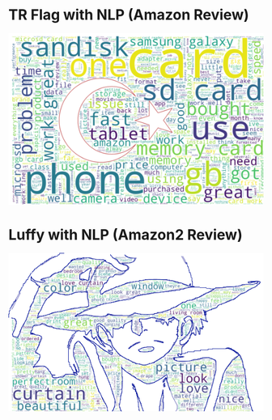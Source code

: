 # TR Flag with NLP (Amazon Review)
![Markdown Resim](https://github.com/recepbulbul/NLP_Entry/blob/main/FlagTR.png)
# Luffy with NLP (Amazon2 Review)
![Markdown Resim](https://github.com/recepbulbul/NLP_Entry/blob/main/Luffy_Amazon.png)
